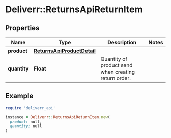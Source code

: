 # Deliverr::ReturnsApiReturnItem

## Properties

| Name | Type | Description | Notes |
| ---- | ---- | ----------- | ----- |
| **product** | [**ReturnsApiProductDetail**](ReturnsApiProductDetail.md) |  |  |
| **quantity** | **Float** | Quantity of product send when creating return order. |  |

## Example

```ruby
require 'deliverr_api'

instance = Deliverr::ReturnsApiReturnItem.new(
  product: null,
  quantity: null
)
```

